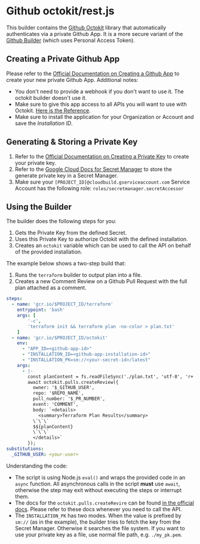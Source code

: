 # Github octokit/rest.js

This builder contains the [Github Octokit](https://octokit.github.io/rest.js/v18) library that automatically authenticates
via a private Github App. It is a more secure variant of the [Github Builder](https://github.com/GoogleCloudPlatform/cloud-builders-community/tree/master/github) (which uses Personal Access Token).

## Creating a Private Github App

Please refer to the [Official Documentation on Creating a Github App](https://docs.github.com/en/developers/apps/creating-a-github-app)
to create your new private Github App. Additional notes:
- You don't need to provide a webhook if you don't want to use it. The octokit builder doesn't use it.
- Make sure to give this app access to all APIs you will want to use with Octokit. [Here is the Reference](https://docs.github.com/en/rest/reference).
- Make sure to install the application for your Organization or Account and save the *Installation ID*.

## Generating & Storing a Private Key

1) Refer to the [Official Documentation on Creating a Private Key](https://docs.github.com/en/developers/apps/authenticating-with-github-apps)
to create your private key.
2) Refer to the [Google Cloud Docs for Secret Manager](https://cloud.google.com/secret-manager/docs/creating-and-accessing-secrets)
to store the generate private key in a Secret Manager.
3) Make sure your `[PROJECT_ID]@cloudbuild.gserviceaccount.com` Service Account has the following role: `roles/secretmanager.secretAccessor`

## Using the Builder

The builder does the following steps for you:
1) Gets the Private Key from the defined Secret.
2) Uses this Private Key to authorize Octokit with the defined installation.
3) Creates an `octokit` variable which can be used to call the API on behalf of the provided installation.

The example below shows a two-step build that:
1) Runs the `terraform` builder to output plan into a file.
2) Creates a new Comment Review on a Github Pull Request with the full plan attached as a comment.

```yaml
steps:
  - name: 'gcr.io/$PROJECT_ID/terraform'
    entrypoint: 'bash'
    args: [
        '-c',
        'terraform init && terraform plan -no-color > plan.txt'
    ]
  - name: 'gcr.io/$PROJECT_ID/octokit'
    env:
      - "APP_ID=<github-app-id>"
      - "INSTALLATION_ID=<github-app-installation-id>"
      - "INSTALLATION_PK=sm://<your-secret-id>/latest"
    args:
      - |-
        const planContent = fs.readFileSync('./plan.txt', 'utf-8', 'r+');
        await octokit.pulls.createReview({
          owner: '$_GITHUB_USER',
          repo: '$REPO_NAME',
          pull_number: '$_PR_NUMBER',
          event: 'COMMENT',
          body: `<details>
            <summary>Terraform Plan Results</summary>
          \`\`\`
          $${planContent}
          \`\`\`
          </details>`
        });
substitutions:
  _GITHUB_USER: <your-user>
```

Understanding the code:
- The script is using Node.js `eval()` and wraps the provided code in an `async` function.
All asynchronous calls in the script **must** use `await`, otherwise the step may exit without executing the steps or interrupt them.
- The docs for the `octokit.pulls.createRevire` can be found [in the official docs](https://octokit.github.io/rest.js/v18#pulls-create-review). Please refer 
to these docs whenever you need to call the API.
- The `INSTALLATION_PK` has two modes. When the value is prefixed by `sm://` (as in the example), the builder tries to fetch
the key from the Secret Manager. Otherwise it searches the file system. If you want to use your private key as a file, use
normal file path, e.g. `./my_pk.pem`.

